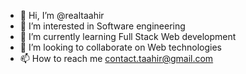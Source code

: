 - 👋 Hi, I’m @realtaahir
- 👀 I’m interested in Software engineering
- 🌱 I’m currently learning Full Stack Web development
- 💞️ I’m looking to collaborate on Web technologies
- 📫 How to reach me contact.taahir@gmail.com

<!---
realtaahir/realtaahir is a ✨ special ✨ repository because its `README.md` (this file) appears on your GitHub profile.
You can click the Preview link to take a look at your changes.
--->
